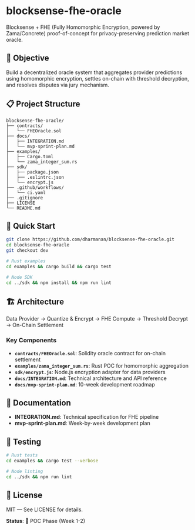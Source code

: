 # blocksense-fhe-oracle

Blocksense + FHE (Fully Homomorphic Encryption, powered by Zama/Concrete) proof-of-concept for privacy-preserving prediction market oracle.

## 🎯 Objective

Build a decentralized oracle system that aggregates provider predictions using homomorphic encryption, settles on-chain with threshold decryption, and resolves disputes via jury mechanism.

## 📋 Project Structure

```
blocksense-fhe-oracle/
├── contracts/
│   └── FHEOracle.sol
├── docs/
│   ├── INTEGRATION.md
│   └── mvp-sprint-plan.md
├── examples/
│   ├── Cargo.toml
│   └── zama_integer_sum.rs
├── sdk/
│   ├── package.json
│   ├── .eslintrc.json
│   └── encrypt.js
├── .github/workflows/
│   └── ci.yaml
├── .gitignore
├── LICENSE
└── README.md
```

## 🚀 Quick Start

```bash
git clone https://github.com/dharmanan/blocksense-fhe-oracle.git
cd blocksense-fhe-oracle
git checkout dev

# Rust examples
cd examples && cargo build && cargo test

# Node SDK
cd ../sdk && npm install && npm run lint
```

## 🏗️ Architecture

Data Provider → Quantize & Encrypt → FHE Compute → Threshold Decrypt → On-Chain Settlement

### Key Components

- **`contracts/FHEOracle.sol`**: Solidity oracle contract for on-chain settlement
- **`examples/zama_integer_sum.rs`**: Rust POC for homomorphic aggregation
- **`sdk/encrypt.js`**: Node.js encryption adapter for data providers
- **`docs/INTEGRATION.md`**: Technical architecture and API reference
- **`docs/mvp-sprint-plan.md`**: 10-week development roadmap

## 📖 Documentation

- **INTEGRATION.md**: Technical specification for FHE pipeline
- **mvp-sprint-plan.md**: Week-by-week development plan

## 🧪 Testing

```bash
# Rust tests
cd examples && cargo test --verbose

# Node linting
cd ../sdk && npm run lint
```

## 📝 License

MIT — See LICENSE for details.

**Status**: 🚧 POC Phase (Week 1-2)
